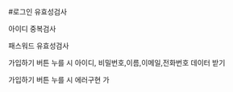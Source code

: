 #로그인 유효성검사




아이디 중복검사




패스워드 유효성검사


가입하기 버튼 누를 시 아이디, 비밀번호,이름,이메일,전화번호 데이터 받기



가입하기 버튼 누를 시 에러구현
가
